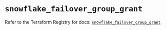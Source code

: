 # `snowflake_failover_group_grant`

Refer to the Terraform Registry for docs: [`snowflake_failover_group_grant`](https://registry.terraform.io/providers/snowflake-labs/snowflake/0.83.1/docs/resources/failover_group_grant).
